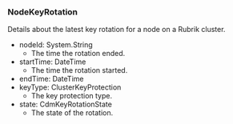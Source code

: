### NodeKeyRotation
Details about the latest key rotation for a node on a Rubrik cluster.

- nodeId: System.String
  - The time the rotation ended.
- startTime: DateTime
  - The time the rotation started.
- endTime: DateTime
- keyType: ClusterKeyProtection
  - The key protection type.
- state: CdmKeyRotationState
  - The state of the rotation.
